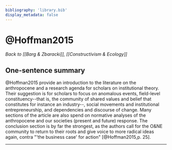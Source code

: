 ```yaml
---
bibliography: 'library.bib'
display_metadata: false
---
```


# @Hoffman2015

_Back to [[Barg & Zbaracki]], [[Constructivism & Ecology]]_

## One-sentence summary

@Hoffman2015 provide an introduction to the literature on the anthropocene and a research agenda for scholars on institutional theory. Their suggestion is for scholars to focus on anomalous events, field-level constituency--that is, the community of shared values and belief that constitutes for instance an industry--, social movements and institutional entrepreneurship, and dependencies and discourse of change. Many sections of the article are also spend on normative analyses of the anthropocene and our societies (present and future) response. The conclusion section is by far the strongest, as the authors call for the O&NE community to return to their roots and give voice to more radical ideas again, contra "'the business case' for action" [@Hoffman2015,p. 25]. 

---